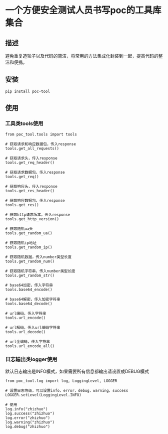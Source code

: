 # 一个方便安全测试人员书写poc的工具库集合

## 描述

避免重复造轮子以及代码的简洁，将常用的方法集成化封装到一起，提高代码的整洁和便携。

## 安装

```shell
pip install poc-tool
```

## 使用

### 工具类tools使用

```shell
from poc_tool.tools import tools

# 获取请求和响应数据包，传入response
tools.get_all_requests()

# 获取请求头，传入response
tools.get_req_header()

# 获取请求数据包，传入response
tools.get_req()

# 获取响应头，传入response
tools.get_res_header()

# 获取响应数据包，传入response
tools.get_res()

# 获取http请求版本，传入response
tools.get_http_version()

# 获取随机ua头
tools.get_random_ua()

# 获取随机ip地址
tools.get_random_ip()

# 获取随机数据，传入number类型长度
tools.get_random_num()

# 获取随机字符串，传入number类型长度
tools.get_random_str()

# base64加密，传入字符串
tools.base64_encode()

# base64解密，传入加密字符串
tools.base64_decode()

# url编码，传入字符串
tools.url_encode()

# url解码，传入url编码字符串
tools.url_decode()

# url全编码，传入字符串
tools.url_encode_all()
```

### 日志输出类logger使用

默认日志输出是INFO模式，如果需要所有信息都输出请设置成DEBUG模式

```shell
from poc_tool.log import log, LoggingLevel, LOGGER

# 设置日志等级，可以设置info，error，debug，warning，success
LOGGER.setLevel(LoggingLevel.INFO)

# 使用
log.info("zhizhuo")
log.success("zhizhuo")
log.error("zhizhuo")
log.warning("zhizhuo")
log.debug("zhizhuo")
```